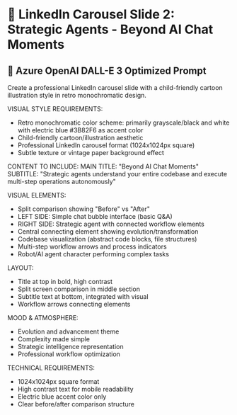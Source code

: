 # 🎨 LinkedIn Carousel Slide 2: Strategic Agents - Beyond AI Chat Moments

## 📝 Azure OpenAI DALL-E 3 Optimized Prompt

Create a professional LinkedIn carousel slide with a child-friendly cartoon illustration style in retro monochromatic design.

VISUAL STYLE REQUIREMENTS:
- Retro monochromatic color scheme: primarily grayscale/black and white with electric blue #3B82F6 as accent color
- Child-friendly cartoon/illustration aesthetic
- Professional LinkedIn carousel format (1024x1024px square)
- Subtle texture or vintage paper background effect

CONTENT TO INCLUDE:
MAIN TITLE: "Beyond AI Chat Moments"
SUBTITLE: "Strategic agents understand your entire codebase and execute multi-step operations autonomously"

VISUAL ELEMENTS:
- Split comparison showing "Before" vs "After"
- LEFT SIDE: Simple chat bubble interface (basic Q&A)
- RIGHT SIDE: Strategic agent with connected workflow elements
- Central connecting element showing evolution/transformation
- Codebase visualization (abstract code blocks, file structures)
- Multi-step workflow arrows and process indicators
- Robot/AI agent character performing complex tasks

LAYOUT:
- Title at top in bold, high contrast
- Split screen comparison in middle section  
- Subtitle text at bottom, integrated with visual
- Workflow arrows connecting elements

MOOD & ATMOSPHERE:
- Evolution and advancement theme
- Complexity made simple
- Strategic intelligence representation
- Professional workflow optimization

TECHNICAL REQUIREMENTS:
- 1024x1024px square format
- High contrast text for mobile readability
- Electric blue accent color only
- Clear before/after comparison structure